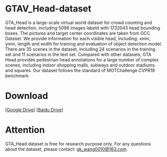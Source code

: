 # GTAV_Head-dataset
GTA_Head is a large-scale virtual world dataset for crowd counting and head detection, including 5096 images labeld with 1732043 head bounding boxes. The pictures and target center coordinates are taken from GCC Dataset. We provide information for each visible head, including: xmin, ymin, length and width for training and evaluation of object detection model. There are 35 scenes in the dataset, including 24 scenarios in the training set and 11 scenarios in the test set. Compared with other datasets, GTA Head provides pedestrian head annotations for a large number of complex scenes, including indoor shopping malls, subways and outdoor stadiums and squares. Our dataset follows the standard of MOTChallenge CVPR19 benchmark.
# Download
 [[Google Drive](https://drive.google.com/file/d/1GWg8y4FDFwNznIRi0AaoqYuT8RNN-kKn/view)]
 [[Baidu Drive](https://pan.baidu.com/s/1SEeaB5IvDt1L_xwaSX6rhQ?pwd=gta5)]
# Attention
GTA_Head dataset is free for research purpose only. For any questions about the dataset, please contact: gk_wang0010@163.com.
